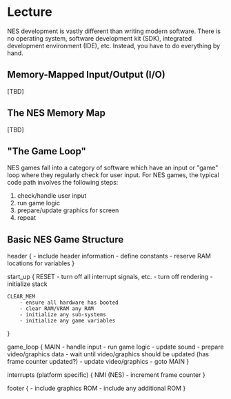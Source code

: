 # Lecture

NES development is vastly different than writing modern software. There is no operating system, software development kit (SDK), integrated development environment (IDE), etc. Instead, you have to do everything by hand.

## Memory-Mapped Input/Output (I/O)

[TBD]

## The NES Memory Map

[TBD]

## "The Game Loop"

NES games fall into a category of software which have an input or "game" loop where they regularly check for user input. For NES games, the typical code path involves the following steps:

1. check/handle user input
2. run game logic
3. prepare/update graphics for screen
4. repeat

## Basic NES Game Structure

header
{
	- include header information
	- define constants
	- reserve RAM locations for variables
}

start_up
{
	RESET
		- turn off all interrupt signals, etc.
		- turn off rendering
		- initialize stack

	CLEAR_MEM
		- ensure all hardware has booted
		- clear RAM/VRAM any RAM
		- initialize any sub-systems
		- initialize any game variables
}

game_loop
{
	MAIN
		- handle input
		- run game logic
		- update sound
		- prepare video/graphics data
		- wait until video/graphics should be updated (has frame counter updated?)
		- update video/graphics
		- goto MAIN
}

interrupts (platform specific)
{
	NMI (NES)
		- increment frame counter
}

footer
{
	- include graphics ROM
	- include any additional ROM
}
